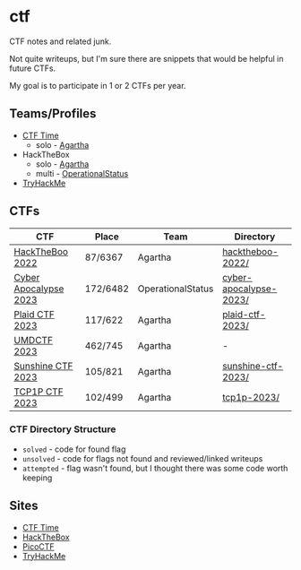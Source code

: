 # ctf

CTF notes and related junk.

Not quite writeups, but I'm sure there are snippets that would be helpful in future CTFs.

My goal is to participate in 1 or 2 CTFs per year.

## Teams/Profiles

- [CTF Time](https://ctftime.org/user/136801)
  - solo - [Agartha](https://ctftime.org/team/222222)
- HackTheBox
  - solo - [Agartha](https://ctf.hackthebox.com/team/overview/67701)
  - multi - [OperationalStatus](https://ctf.hackthebox.com/team/overview/50732)
- [TryHackMe](https://tryhackme.com/p/barrettotte)

## CTFs

| CTF                                                     | Place    | Team              | Directory |
| ------------------------------------------------------- | -------- | ----------------- | --------- |
| [HackTheBoo 2022](https://ctftime.org/event/1788)       | 87/6367  | Agartha           | [hacktheboo-2022/](hacktheboo-2022/) |
| [Cyber Apocalypse 2023](https://ctftime.org/event/1889) | 172/6482 | OperationalStatus | [cyber-apocalypse-2023/](cyber-apocalypse-2023/) |
| [Plaid CTF 2023](https://ctftime.org/event/1770)        | 117/622  | Agartha           | [plaid-ctf-2023/](plaid-ctf-2023/) |
| [UMDCTF 2023](https://ctftime.org/event/1949)           | 462/745  | Agartha           | - |
| [Sunshine CTF 2023](https://ctftime.org/event/2079)     | 105/821  | Agartha           | [sunshine-ctf-2023/](sunshine-ctf-2023/) |
| [TCP1P CTF 2023](https://ctftime.org/event/2001)        | 102/499  | Agartha           | [tcp1p-2023/](tcp1p-2023/) |

### CTF Directory Structure

- `solved` - code for found flag
- `unsolved` - code for flags not found and reviewed/linked writeups
- `attempted` - flag wasn't found, but I thought there was some code worth keeping

## Sites

- [CTF Time](https://ctftime.org/)
- [HackTheBox](https://app.hackthebox.com/home)
- [PicoCTF](https://picoctf.org/)
- [TryHackMe](https://tryhackme.com/)
